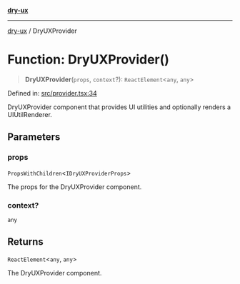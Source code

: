 [**dry-ux**](../README.md)

***

[dry-ux](../globals.md) / DryUXProvider

# Function: DryUXProvider()

> **DryUXProvider**(`props`, `context`?): `ReactElement`\<`any`, `any`\>

Defined in: [src/provider.tsx:34](https://github.com/navedr/dry-ux/blob/b8fe047776f9e9943b5ac8e30a3dd152faaba227/src/provider.tsx#L34)

DryUXProvider component that provides UI utilities and optionally renders a UIUtilRenderer.

## Parameters

### props

`PropsWithChildren`\<`IDryUXProviderProps`\>

The props for the DryUXProvider component.

### context?

`any`

## Returns

`ReactElement`\<`any`, `any`\>

The DryUXProvider component.
